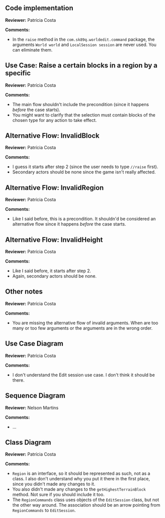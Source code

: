 ## Code implementation

**Reviewer:** Patrícia Costa

**Comments:**

- In the `raise` method in the `com.sk89q.worldedit.command` package, the arguments `World world` and `LocalSession session` are never used. You can eliminate them.

## Use Case: Raise a certain blocks in a region by a specific 

**Reviewer:** Patrícia Costa

**Comments:**

- The main flow shouldn't include the precondition (since it happens *before* the case starts).
- You might want to clarify that the selection must contain blocks of the chosen type for any action to take effect.


## Alternative Flow: InvalidBlock 

**Reviewer:** Patrícia Costa

**Comments:**

- I guess it starts after step 2 (since the user needs to type `//raise` first).
- Secondary actors should be none since the game isn't really affected. 

## Alternative Flow: InvalidRegion

**Reviewer:** Patrícia Costa

**Comments:**

- Like I said before, this is a precondition. It shouldn'd be considered an alternative flow since it happens *before* the case starts. 

## Alternative Flow: InvalidHeight

**Reviewer:** Patrícia Costa

**Comments:**

- Like I said before, it starts after step 2. 
- Again, secondary actors should be none. 

## Other notes

**Reviewer:** Patrícia Costa

**Comments:**

- You are missing the alternative flow of invalid arguments. When are too many or too few arguments or the arguments are in the wrong order. 

## Use Case Diagram

**Reviewer:** Patrícia Costa

**Comments:**

- I don't understand the Edit session use case. I don't think it should be there. 

## Sequence Diagram

**Reviewer:** Nelson Martins

**Comments:**

- ...

## Class Diagram

**Reviewer:** Patrícia Costa

**Comments:**

- `Region` is an interface, so it should be represented as such, not as a class. I also don't understand why you put it there in the first place, since you didn't made any changes to it.
- You also didn't made any changes to the `getHighestTerrainBlock` method. Not sure if you should include it too. 
- The `RegionCommands` class uses objects of the `EditSession` class, but not the other way around. The association should be an arrow pointing from `RegionCommands` to `EditSession`. 